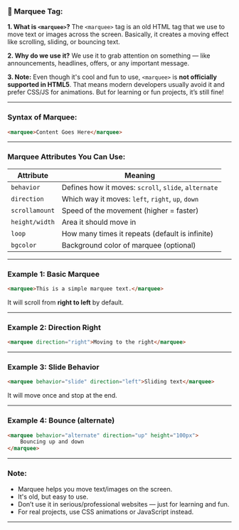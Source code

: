 ### 📓 Marquee Tag:

**1. What is `<marquee>`?**
The `<marquee>` tag is an old HTML tag that we use to move text or images across the screen. Basically, it creates a moving effect like scrolling, sliding, or bouncing text.

**2. Why do we use it?**
We use it to grab attention on something — like announcements, headlines, offers, or any important message.

**3. Note:**
Even though it's cool and fun to use, `<marquee>` is **not officially supported in HTML5**. That means modern developers usually avoid it and prefer CSS/JS for animations. But for learning or fun projects, it’s still fine!

---

### Syntax of Marquee:

```html
<marquee>Content Goes Here</marquee>
```

---

### Marquee Attributes You Can Use:

| Attribute      | Meaning                                              |
| -------------- | ---------------------------------------------------- |
| `behavior`     | Defines how it moves: `scroll`, `slide`, `alternate` |
| `direction`    | Which way it moves: `left`, `right`, `up`, `down`    |
| `scrollamount` | Speed of the movement (higher = faster)              |
| `height/width` | Area it should move in                               |
| `loop`         | How many times it repeats (default is infinite)      |
| `bgcolor`      | Background color of marquee (optional)               |

---

### Example 1: Basic Marquee

```html
<marquee>This is a simple marquee text.</marquee>
```

It will scroll from **right to left** by default.

---

### Example 2: Direction Right

```html
<marquee direction="right">Moving to the right</marquee>
```

---

### Example 3: Slide Behavior

```html
<marquee behavior="slide" direction="left">Sliding text</marquee>
```

It will move once and stop at the end.

---

### Example 4: Bounce (alternate)

```html
<marquee behavior="alternate" direction="up" height="100px">
    Bouncing up and down
</marquee>
```

---

### Note:

* Marquee helps you move text/images on the screen.
* It's old, but easy to use.
* Don’t use it in serious/professional websites — just for learning and fun.
* For real projects, use CSS animations or JavaScript instead.

---

